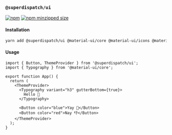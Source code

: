 ### `@superdispatch/ui`

[![npm](https://img.shields.io/npm/v/@superdispatch/ui)](https://www.npmjs.com/package/@superdispatch/ui)
[![npm minzipped size](https://img.shields.io/bundlephobia/minzip/@superdispatch/ui.svg)](https://bundlephobia.com/result?p=@superdispatch/ui)

#### Installation

```bash
yarn add @superdispatch/ui @material-ui/core @material-ui/icons @material-ui/styles @mdi/js
```

#### Usage

```tsx
import { Button, ThemeProvider } from '@superdispatch/ui';
import { Typography } from '@material-ui/core';

export function App() {
  return (
    <ThemeProvider>
      <Typography variant="h3" gutterBottom={true}>
        Hello 👋
      </Typography>

      <Button color="blue">Yay 🎉</Button>
      <Button color="red">Nay 👎</Button>
    </ThemeProvider>
  );
}
```
